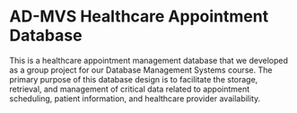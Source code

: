# AD-MVS Healthcare Appointment Database
This is a healthcare appointment management database that we developed as a group project for our Database Management Systems course. The primary purpose of this database design is to facilitate the storage, retrieval, and management of critical data related to appointment scheduling, patient information, and healthcare provider availability. 
